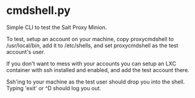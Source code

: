 cmdshell.py
===========

Simple CLI to test the Salt Proxy Minion.

To test, setup an account on your machine, copy proxycmdshell to /usr/local/bin,
add it to /etc/shells, and set proxycmdshell as the test account's user.

If you don't want to mess with your accounts you can setup an LXC container with
ssh installed and enabled, and add the test account there.

Ssh'ing to your machine as the test user should drop you into the shell.  Typing
'exit' or ^D should log you out.

